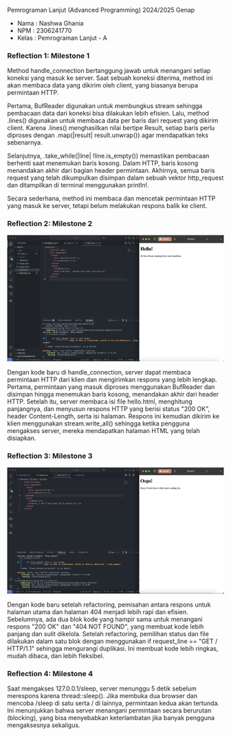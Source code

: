 Pemrograman Lanjut (Advanced Programming) 2024/2025 Genap

- Nama : Nashwa Ghania
- NPM : 2306241770
- Kelas : Pemrograman Lanjut - A

### Reflection 1: Milestone 1

Method handle_connection bertanggung jawab untuk menangani setiap koneksi yang masuk ke server. Saat sebuah koneksi diterima, method ini akan membaca data yang dikirim oleh client, yang biasanya berupa permintaan HTTP.

Pertama, BufReader digunakan untuk membungkus stream sehingga pembacaan data dari koneksi bisa dilakukan lebih efisien. Lalu, method .lines() digunakan untuk membaca data per baris dari request yang dikirim client. Karena .lines() menghasilkan nilai bertipe Result, setiap baris perlu diproses dengan .map(|result| result.unwrap()) agar mendapatkan teks sebenarnya.

Selanjutnya, .take_while(|line| !line.is_empty()) memastikan pembacaan berhenti saat menemukan baris kosong. Dalam HTTP, baris kosong menandakan akhir dari bagian header permintaan. Akhirnya, semua baris request yang telah dikumpulkan disimpan dalam sebuah vektor http_request dan ditampilkan di terminal menggunakan println!.

Secara sederhana, method ini membaca dan mencetak permintaan HTTP yang masuk ke server, tetapi belum melakukan respons balik ke client.

### Reflection 2: Milestone 2

![Commit 2 screen capture](/assets/images/commit2.png)

Dengan kode baru di handle_connection, server dapat membaca permintaan HTTP dari klien dan mengirimkan respons yang lebih lengkap. Pertama, permintaan yang masuk diproses menggunakan BufReader dan disimpan hingga menemukan baris kosong, menandakan akhir dari header HTTP. Setelah itu, server membaca isi file hello.html, menghitung panjangnya, dan menyusun respons HTTP yang berisi status "200 OK", header Content-Length, serta isi halaman. Respons ini kemudian dikirim ke klien menggunakan stream.write_all() sehingga ketika pengguna mengakses server, mereka mendapatkan halaman HTML yang telah disiapkan.

### Reflection 3: Milestone 3

![Commit 3 screen capture](/assets/images/commit3.png)

Dengan kode baru setelah refactoring, pemisahan antara respons untuk halaman utama dan halaman 404 menjadi lebih rapi dan efisien. Sebelumnya, ada dua blok kode yang hampir sama untuk menangani respons "200 OK" dan "404 NOT FOUND", yang membuat kode lebih panjang dan sulit dikelola. Setelah refactoring, pemilihan status dan file dilakukan dalam satu blok dengan menggunakan if request_line == "GET / HTTP/1.1" sehingga mengurangi duplikasi. Ini membuat kode lebih ringkas, mudah dibaca, dan lebih fleksibel.

### Reflection 4: Milestone 4

Saat mengakses 127.0.0.1/sleep, server menunggu 5 detik sebelum merespons karena thread::sleep(). Jika membuka dua browser dan mencoba /sleep di satu serta / di lainnya, permintaan kedua akan tertunda. Ini menunjukkan bahwa server menangani permintaan secara berurutan (blocking), yang bisa menyebabkan keterlambatan jika banyak pengguna mengaksesnya sekaligus.
